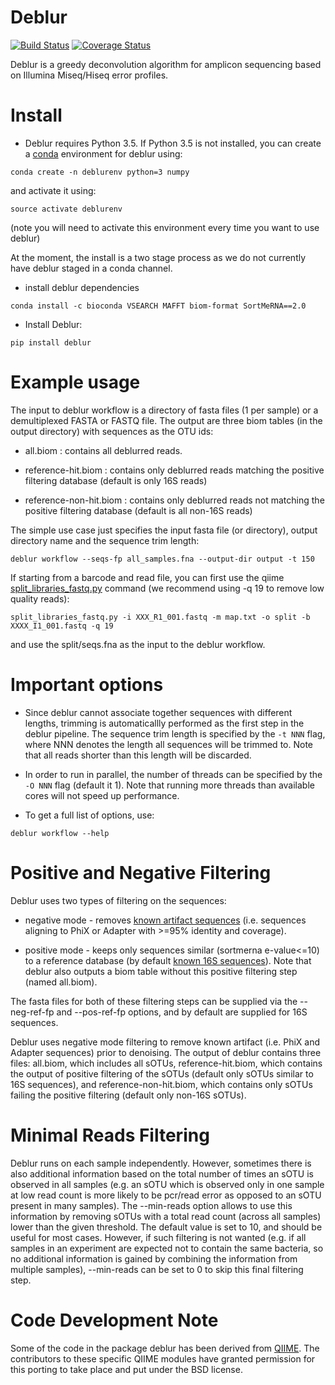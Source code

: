 Deblur
======

[![Build Status](https://travis-ci.org/biocore/deblur.png?branch=master)](https://travis-ci.org/biocore/deblur)
[![Coverage Status](https://coveralls.io/repos/github/biocore/deblur/badge.svg?branch=master)](https://coveralls.io/github/biocore/deblur?branch=master)

Deblur is a greedy deconvolution algorithm for amplicon sequencing based on Illumina Miseq/Hiseq error profiles.

Install
=======
- Deblur requires Python 3.5. If Python 3.5 is not installed, you can create a [conda](http://conda.pydata.org/docs/install/quick.html) environment for deblur using:
```
conda create -n deblurenv python=3 numpy
```

and activate it using:
```
source activate deblurenv
```

(note you will need to activate this environment every time you want to use deblur)

At the moment, the install is a two stage process as we do not currently have deblur staged in a conda channel.

- install deblur dependencies
```
conda install -c bioconda VSEARCH MAFFT biom-format SortMeRNA==2.0
```

- Install Deblur:
```
pip install deblur
```

Example usage
=============

The input to deblur workflow is a directory of fasta files (1 per sample) or a demultiplexed FASTA or FASTQ file. The output are three biom tables (in the output directory) with sequences as the OTU ids:

- all.biom : contains all deblurred reads.

- reference-hit.biom : contains only deblurred reads matching the positive filtering database (default is only 16S reads)

- reference-non-hit.biom : contains only deblurred reads not matching the positive filtering database (default is all non-16S reads)

The simple use case just specifies the input fasta file (or directory), output directory name and the sequence trim length:

```
deblur workflow --seqs-fp all_samples.fna --output-dir output -t 150
```

If starting from a barcode and read file, you can first use the qiime [split_libraries_fastq.py](http://qiime.org/scripts/split_libraries_fastq.html) command (we recommend using -q 19 to remove low quality reads):

```
split_libraries_fastq.py -i XXX_R1_001.fastq -m map.txt -o split -b XXXX_I1_001.fastq -q 19
```

and use the split/seqs.fna as the input to the deblur workflow.

Important options
=================
- Since deblur cannot associate together sequences with different lengths, trimming is automaticallly performed as the first step in the deblur pipeline. The sequence trim length is specified by the ```-t NNN``` flag, where NNN denotes the length all sequences will be trimmed to. Note that all reads shorter than this length will be discarded.

- In order to run in parallel, the number of threads can be specified by the ```-O NNN``` flag (default it 1). Note that running more threads than available cores will not speed up performance.

- To get a full list of options, use:
```
deblur workflow --help
```

Positive and Negative Filtering
===============================
Deblur uses two types of filtering on the sequences:

- negative mode - removes [known artifact sequences](deblur/support_files/artifacts.fa) (i.e. sequences aligning to PhiX or Adapter with >=95% identity and coverage).

- positive mode - keeps only sequences similar (sortmerna e-value<=10) to a reference database (by default [known 16S sequences](deblur/support_files/88_otus.fasta)). Note that deblur also outputs a biom table without this positive filtering step (named all.biom).

The fasta files for both of these filtering steps can be supplied via the --neg-ref-fp and --pos-ref-fp options, and by default are supplied for 16S sequences.

Deblur uses negative mode filtering to remove known artifact (i.e. PhiX and Adapter sequences) prior to denoising. The output of deblur contains three files: all.biom, which includes all sOTUs, reference-hit.biom, which contains the output of positive filtering of the sOTUs (default only sOTUs similar to 16S sequences), and reference-non-hit.biom, which contains only sOTUs failing the positive filtering (default only non-16S sOTUs).

Minimal Reads Filtering
=======================
Deblur runs on each sample independently. However, sometimes there is also additional information based on the total number of times an sOTU is observed in all samples (e.g. an sOTU which is observed only in one sample at low read count is more likely to be pcr/read error as opposed to an sOTU present in many samples). The --min-reads option allows to use this information by removing sOTUs with a total read count (across all samples) lower than the given threshold. The default value is set to 10, and should be useful for most cases. However, if such filtering is not wanted (e.g. if all samples in an experiment are expected not to contain the same bacteria, so no additional information is gained by combining the information from multiple samples), --min-reads can be set to 0 to skip this final filtering step.

Code Development Note
=====================

Some of the code in the package deblur has been derived from [QIIME](http://qiime.org).
The contributors to these specific QIIME modules have granted permission
for this porting to take place and put under the BSD license.

